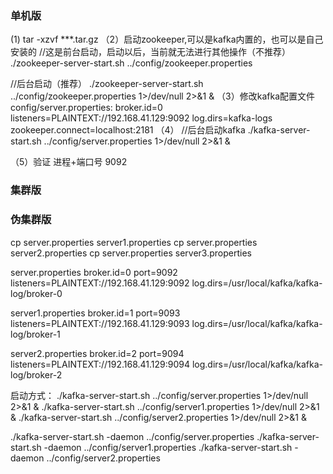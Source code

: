 

### 单机版
(1) tar -xzvf ***.tar.gz
（2）启动zookeeper,可以是kafka内置的，也可以是自己安装的
//这是前台启动，启动以后，当前就无法进行其他操作（不推荐）
./zookeeper-server-start.sh ../config/zookeeper.properties

//后台启动（推荐）
./zookeeper-server-start.sh ../config/zookeeper.properties 1>/dev/null 2>&1 &
（3）修改kafka配置文件
config/server.properties:
	broker.id=0
	listeners=PLAINTEXT://192.168.41.129:9092
	log.dirs=kafka-logs
	zookeeper.connect=localhost:2181
（4）
//后台启动kafka
./kafka-server-start.sh ../config/server.properties 1>/dev/null 2>&1 &

（5）验证
进程+端口号  9092


### 集群版




### 伪集群版
cp server.properties server1.properties
cp server.properties server2.properties
cp server.properties server3.properties

server.properties
broker.id=0
port=9092
listeners=PLAINTEXT://192.168.41.129:9092
log.dirs=/usr/local/kafka/kafka-log/broker-0

server1.properties
broker.id=1
port=9093
listeners=PLAINTEXT://192.168.41.129:9093
log.dirs=/usr/local/kafka/kafka-log/broker-1

server2.properties
broker.id=2
port=9094
listeners=PLAINTEXT://192.168.41.129:9094
log.dirs=/usr/local/kafka/kafka-log/broker-2


启动方式：
./kafka-server-start.sh ../config/server.properties 1>/dev/null 2>&1 &
./kafka-server-start.sh ../config/server1.properties 1>/dev/null 2>&1 &
./kafka-server-start.sh ../config/server2.properties 1>/dev/null 2>&1 &


./kafka-server-start.sh -daemon ../config/server.properties
./kafka-server-start.sh -daemon ../config/server1.properties
./kafka-server-start.sh -daemon ../config/server2.properties
